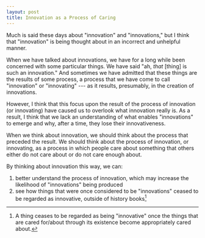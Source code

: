 ```yaml
---
layout: post
title: Innovation as a Process of Caring
---
```


Much is said these days about "innovation" and "innovations," but I think that "innovation" is being thought about in an incorrect and unhelpful manner.

When we have talked about innovations, we have for a long while been concerned with some particular things. We have said "ah, _that_ [thing] is such an innovation." And sometimes we have admitted that these things are the results of some process, a process that we have come to call "innovation" or "innovating" --- as it results, presumably, in the creation of innovations.

However, I think that this focus upon the result of the process of innovation (or innovating) have caused us to overlook what innovation really is. As a result, I think that we lack an understanding of what enables "innovations" to emerge and why, after a time, they lose their innovativeness.

When we think about innovation, we should think about the process that preceded the result. We should think about the process of innovation, or innovating, as a process in which people care about something that others either do not care about or do not care enough about.

By thinking about innovation this way, we can:

1. better understand the process of innovation, which may increase the likelihood of "innovations" being produced
2. see how things that were once considered to be "innovations" ceased to be regarded as innovative, outside of history books[^1]

[^1]: A thing ceases to be regarded as being "innovative" once the things that are cared for/about through its existence become appropriately cared about.
